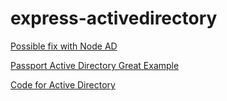 # express-activedirectory

[Possible fix with Node AD](https://stackoverflow.com/questions/30494383/using-jwt-with-active-directory-authentication-in-nodejs-backend)

[Passport Active Directory Great Example](https://stackoverflow.com/questions/52546650/authenticating-with-passport-js-activedirectory-doesnt-maintain-session)

[Code for Active Directory](https://github.com/rickbergfalk/sqlpad/blob/master/server/auth-strategies/ldap.js)
